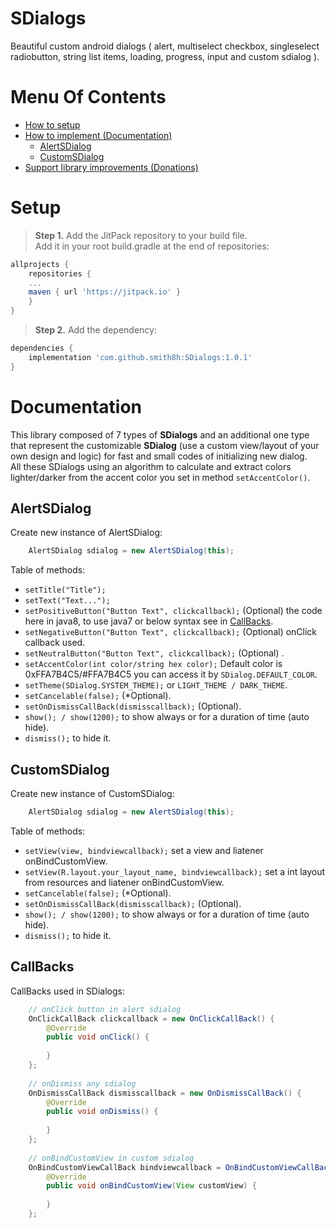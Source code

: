 # SDialogs
Beautiful custom android dialogs ( alert, multiselect checkbox, singleselect radiobutton, string list items, loading, progress, input and custom sdialog ).

# Menu Of Contents
- [How to setup](#setup)
- [How to implement (Documentation)](#documentation)
  - [AlertSDialog](#alertsdialog)
  - [CustomSDialog](#customsdialog)
- [Support library improvements (Donations)](#donations)

# Setup
> **Step 1.** Add the JitPack repository to your build file.</br>
Add it in your root build.gradle at the end of repositories:
```gradle
allprojects {
    repositories {
	...
	maven { url 'https://jitpack.io' }
    }
}
```
> **Step 2.** Add the dependency:
```gradle
dependencies {
    implementation 'com.github.smith8h:SDialogs:1.0.1'
}
```

# Documentation
This library composed of 7 types of **SDialogs** and an additional one type that represent the customizable **SDialog** (use a custom view/layout of your own design and logic) for fast and small codes of initializing new dialog.
</br>
All these SDialogs using an algorithm to calculate and extract colors lighter/darker from the accent color you set in method `setAccentColor()`. 

## AlertSDialog
Create new instance of AlertSDialog:
```java
    AlertSDialog sdialog = new AlertSDialog(this);
```
Table of methods:
- `setTitle("Title");`
- `setText("Text...");`
- `setPositiveButton("Button Text", clickcallback);` (Optional) the code here in java8, to use java7 or below syntax see in [CallBacks](#callbacks).
- `setNegativeButton("Button Text", clickcallback);` (Optional) onClick callback used.
- `setNeutralButton("Button Text", clickcallback);` (Optional) .
- `setAccentColor(int color/string hex color);` Default color is 0xFFA7B4C5/#FFA7B4C5 you can access it by `SDialog.DEFAULT_COLOR`.
- `setTheme(SDialog.SYSTEM_THEME);` or `LIGHT_THEME / DARK_THEME`.
- `setCancelable(false);` (*Optional).
- `setOnDismissCallBack(dismisscallback);` (Optional).
- `show(); / show(1200);` to show always or for a duration of time (auto hide).
- `dismiss();` to hide it.

## CustomSDialog
Create new instance of CustomSDialog:
```java
    AlertSDialog sdialog = new AlertSDialog(this);
```
Table of methods:
- `setView(view, bindviewcallback);` set a view and liatener onBindCustomView.
- `setView(R.layout.your_layout_name, bindviewcallback);` set a int layout from resources and liatener onBindCustomView.
- `setCancelable(false);` (*Optional).
- `setOnDismissCallBack(dismisscallback);` (Optional).
- `show(); / show(1200);` to show always or for a duration of time (auto hide).
- `dismiss();` to hide it.

## CallBacks
CallBacks used in SDialogs:
```java
    // onClick button in alert sdialog
    OnClickCallBack clickcallback = new OnClickCallBack() {
        @Override
        public void onClick() {
            
        }
    };
    
    // onDismiss any sdialog
    OnDismissCallBack dismisscallback = new OnDismissCallBack() {
        @Override
        public void onDismiss() {
            
        }
    };
    
    // onBindCustomView in custom sdialog
    OnBindCustomViewCallBack bindviewcallback = OnBindCustomViewCallBack() {
        @Override
        public void onBindCustomView(View customView) {
            
        }
    };
```